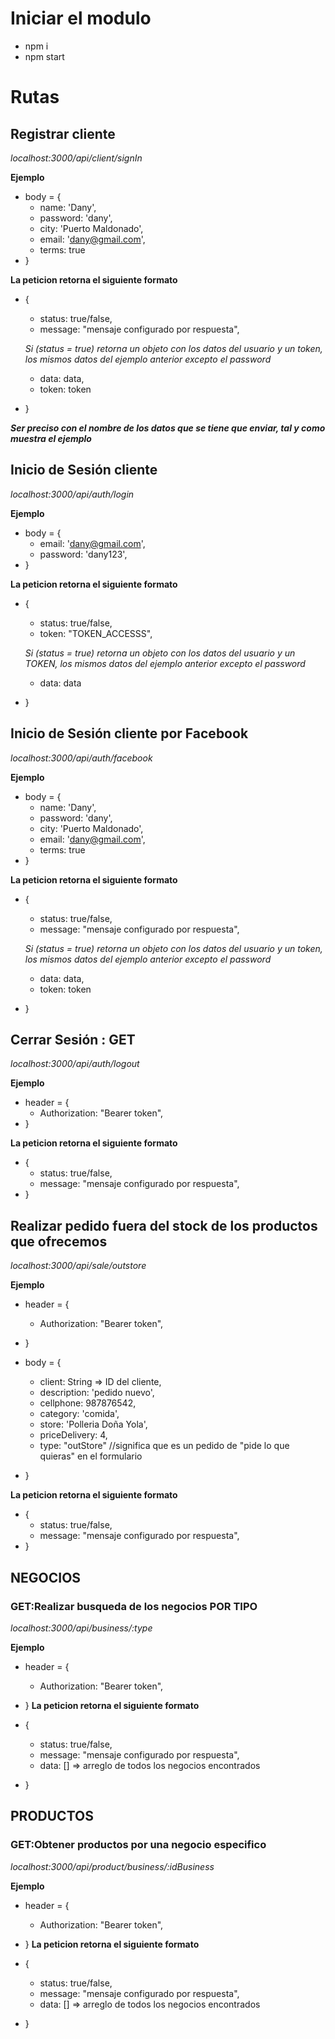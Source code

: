 # Iniciar el modulo
- npm i
- npm start

# Rutas

## Registrar cliente
*localhost:3000/api/client/signIn*

**Ejemplo**


- body = {
  -    name: 'Dany',
  -    password: 'dany',
  -    city: 'Puerto Maldonado',
  -    email: 'dany@gmail.com',
  -    terms: true
- }

**La peticion retorna el siguiente formato**

- {
  - status: true/false,
  - message: "mensaje configurado por respuesta",
  
  *Si (status = true) retorna un objeto con los datos del usuario y un token, los mismos datos del ejemplo anterior excepto el password*
  
  - data: data,
  - token: token
- }

***Ser preciso con el nombre de los datos que se tiene que enviar, tal y como muestra el ejemplo***

## Inicio de Sesión cliente
*localhost:3000/api/auth/login*

**Ejemplo**


- body = {
  -    email: 'dany@gmail.com',
  -    password: 'dany123',
- }

**La peticion retorna el siguiente formato**

- {
  - status: true/false,
  - token: "TOKEN_ACCESSS",
  
  *Si (status = true) retorna un objeto con los datos del usuario y un TOKEN, los mismos datos del ejemplo anterior excepto el password*
  
  - data: data
- }

## Inicio de Sesión cliente por Facebook
*localhost:3000/api/auth/facebook*

**Ejemplo**

- body = {
  -    name: 'Dany',
  -    password: 'dany',
  -    city: 'Puerto Maldonado',
  -    email: 'dany@gmail.com',
  -    terms: true
- }

**La peticion retorna el siguiente formato**

- {
  - status: true/false,
  - message: "mensaje configurado por respuesta",
  
  *Si (status = true) retorna un objeto con los datos del usuario y un token, los mismos datos del ejemplo anterior excepto el password*
  
  - data: data,
  - token: token
- }


## Cerrar Sesión : GET
*localhost:3000/api/auth/logout*

**Ejemplo**

- header = {
  -    Authorization: "Bearer token",
- }

**La peticion retorna el siguiente formato**

- {
  - status: true/false,
  - message: "mensaje configurado por respuesta",
- }


## Realizar pedido fuera del stock de los productos que ofrecemos
*localhost:3000/api/sale/outstore*

**Ejemplo**

- header = {
  -    Authorization: "Bearer token",
- }

- body = {
  -    client: String => ID del cliente,
  -    description: 'pedido nuevo',
  -    cellphone: 987876542,
  -    category: 'comida',
  -    store: 'Polleria Doña Yola',
  -    priceDelivery: 4,
  -    type: "outStore" //significa que es un pedido de "pide lo que quieras" en el formulario
- }

**La peticion retorna el siguiente formato**

- {
  - status: true/false,
  - message: "mensaje configurado por respuesta",
- }

##  NEGOCIOS

### GET:Realizar busqueda de los negocios POR TIPO
*localhost:3000/api/business/:type*

**Ejemplo**

- header = {
  -    Authorization: "Bearer token",
- }
**La peticion retorna el siguiente formato**

- {
  - status: true/false,
  - message: "mensaje configurado por respuesta",
  - data: [] => arreglo de todos los negocios encontrados
- }

##  PRODUCTOS

### GET:Obtener productos por una negocio especifico 
*localhost:3000/api/product/business/:idBusiness*

**Ejemplo**

- header = {
  -    Authorization: "Bearer token",
- }
**La peticion retorna el siguiente formato**

- {
  - status: true/false,
  - message: "mensaje configurado por respuesta",
  - data: [] => arreglo de todos los negocios encontrados
- }


